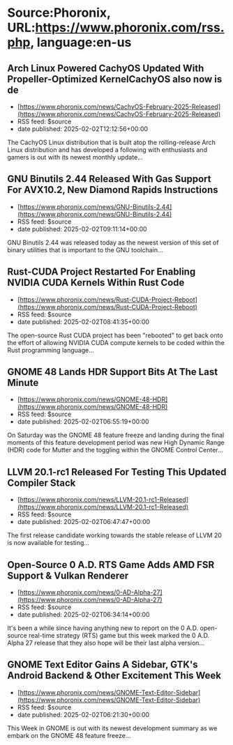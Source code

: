 # Source:Phoronix, URL:https://www.phoronix.com/rss.php, language:en-us

## Arch Linux Powered CachyOS Updated With Propeller-Optimized KernelCachyOS also now is de
 - [https://www.phoronix.com/news/CachyOS-February-2025-Released](https://www.phoronix.com/news/CachyOS-February-2025-Released)
 - RSS feed: $source
 - date published: 2025-02-02T12:12:56+00:00

The CachyOS Linux distribution that is built atop the rolling-release Arch Linux distribution and has developed a following with enthusiasts and gamers is out with its newest monthly update...

## GNU Binutils 2.44 Released With Gas Support For AVX10.2, New Diamond Rapids Instructions
 - [https://www.phoronix.com/news/GNU-Binutils-2.44](https://www.phoronix.com/news/GNU-Binutils-2.44)
 - RSS feed: $source
 - date published: 2025-02-02T09:11:14+00:00

GNU Binutils 2.44 was released today as the newest version of this set of binary utilities that is important to the GNU toolchain...

## Rust-CUDA Project Restarted For Enabling NVIDIA CUDA Kernels Within Rust Code
 - [https://www.phoronix.com/news/Rust-CUDA-Project-Reboot](https://www.phoronix.com/news/Rust-CUDA-Project-Reboot)
 - RSS feed: $source
 - date published: 2025-02-02T08:41:35+00:00

The open-source Rust CUDA project has been "rebooted" to get back onto the effort of allowing NVIDIA CUDA compute kernels to be coded within the Rust programming language...

## GNOME 48 Lands HDR Support Bits At The Last Minute
 - [https://www.phoronix.com/news/GNOME-48-HDR](https://www.phoronix.com/news/GNOME-48-HDR)
 - RSS feed: $source
 - date published: 2025-02-02T06:55:19+00:00

On Saturday was the GNOME 48 feature freeze and landing during the final moments of this feature development period was new High Dynamic Range (HDR) code for Mutter and the toggling within the GNOME Control Center...

## LLVM 20.1-rc1 Released For Testing This Updated Compiler Stack
 - [https://www.phoronix.com/news/LLVM-20.1-rc1-Released](https://www.phoronix.com/news/LLVM-20.1-rc1-Released)
 - RSS feed: $source
 - date published: 2025-02-02T06:47:47+00:00

The first release candidate working towards the stable release of LLVM 20 is now available for testing...

## Open-Source 0 A.D. RTS Game Adds AMD FSR Support & Vulkan Renderer
 - [https://www.phoronix.com/news/0-AD-Alpha-27](https://www.phoronix.com/news/0-AD-Alpha-27)
 - RSS feed: $source
 - date published: 2025-02-02T06:34:14+00:00

It's been a while since having anything new to report on the 0 A.D. open-source real-time strategy (RTS) game but this week marked the 0 A.D. Alpha 27 release that they also hope will be their last alpha version...

## GNOME Text Editor Gains A Sidebar, GTK's Android Backend & Other Excitement This Week
 - [https://www.phoronix.com/news/GNOME-Text-Editor-Sidebar](https://www.phoronix.com/news/GNOME-Text-Editor-Sidebar)
 - RSS feed: $source
 - date published: 2025-02-02T06:21:30+00:00

This Week in GNOME is out with its newest development summary as we embark on the GNOME 48 feature freeze...

